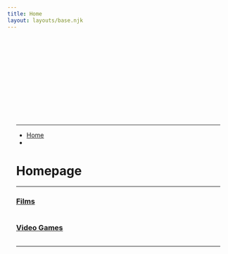 ```yaml
---
title: Home
layout: layouts/base.njk
---
```


<div class="container">
  <div class="row" style="padding:20px">
     <div class="hidden-xs col-sm-3 col-md-2" id="sidebar" role="navigation" style="margin-top:180px">
      <hr>
      <ul class="nav nav-pills nav-stacked">
        <li><a href="/">Home</a></li>
        <li><div data-netlify-identity-button></div> </li>
      </ul>
    </div>
    <div class="col-xs-12 col-sm-9 col-md-9">
      <div class="row">
        <h1>Homepage</h1>
      </div>
      <hr>
      <div class="row">
        <div class="col-md-6">
          <h3><a href="list">Films</a></h3>
          <table id="home-films" > </table>
        </div>
        <div class="col-md-6">
          <h3><a href="list">Video Games</a></h3>
          <table id="home-games" > </table>
        </div>
      </div>
      <hr>
    </div>
  </div>
</div>
